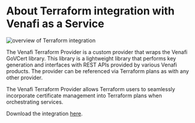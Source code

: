 # About Terraform integration with Venafi as a Service

![overview of Terraform integration](Condor_overview_Terraform.png)

The Venafi Terraform Provider is a custom provider that wraps the Venafi GoVCert
library. This library is a lightweight library that performs key generation and
interfaces with REST APIs provided by various Venafi products. The provider can
be referenced via Terraform plans as with any other provider.

The Venafi Terraform Provider allows Terraform users to seamlessly incorporate
certificate management into Terraform plans when orchestrating services.

Download the integration
[here](https://github.com/Venafi/terraform-provider-venafi).

